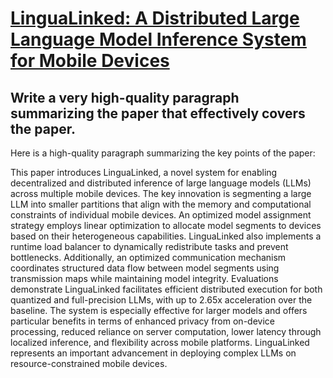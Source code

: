 # [LinguaLinked: A Distributed Large Language Model Inference System for   Mobile Devices](https://arxiv.org/abs/2312.00388)

## Write a very high-quality paragraph summarizing the paper that effectively covers the paper.

 Here is a high-quality paragraph summarizing the key points of the paper:

This paper introduces LinguaLinked, a novel system for enabling decentralized and distributed inference of large language models (LLMs) across multiple mobile devices. The key innovation is segmenting a large LLM into smaller partitions that align with the memory and computational constraints of individual mobile devices. An optimized model assignment strategy employs linear optimization to allocate model segments to devices based on their heterogeneous capabilities. LinguaLinked also implements a runtime load balancer to dynamically redistribute tasks and prevent bottlenecks. Additionally, an optimized communication mechanism coordinates structured data flow between model segments using transmission maps while maintaining model integrity. Evaluations demonstrate LinguaLinked facilitates efficient distributed execution for both quantized and full-precision LLMs, with up to 2.65x acceleration over the baseline. The system is especially effective for larger models and offers particular benefits in terms of enhanced privacy from on-device processing, reduced reliance on server computation, lower latency through localized inference, and flexibility across mobile platforms. LinguaLinked represents an important advancement in deploying complex LLMs on resource-constrained mobile devices.
